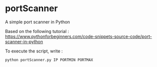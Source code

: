 # portScanner
A simple port scanner in Python

Based on the following tutorial :
https://www.pythonforbeginners.com/code-snippets-source-code/port-scanner-in-python

To execute the script, write : 


```python portScanner.py IP PORTMIN PORTMAX```
